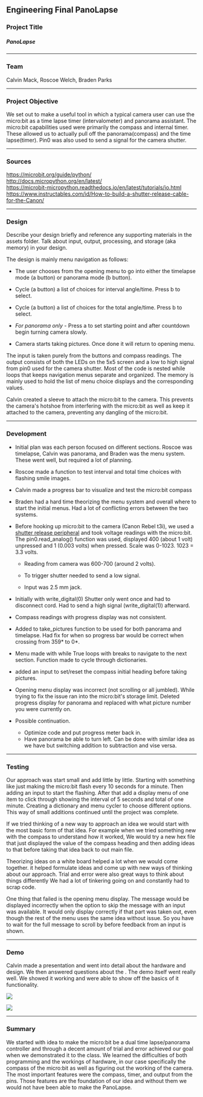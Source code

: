 Engineering Final PanoLapse
----------------------------

### Project Title 
##### PanoLapse
___

### Team 
Calvin Mack, Roscoe Welch, Braden Parks

___

### Project Objective 

We set out to make a useful tool in which a typical camera 
user can use the micro:bit as a time lapse timer (intervalometer) and panorama assistant.
The micro:bit capabilities used were primarily the compass and internal timer. These 
allowed us to actually pull off the panorama(compass) and the time
lapse(timer). Pin0 was also used to send a signal for the camera shutter.

___

### Sources

https://microbit.org/guide/python/ <br>
http://docs.micropython.org/en/latest/ <br>
https://microbit-micropython.readthedocs.io/en/latest/tutorials/io.html <br>
https://www.instructables.com/id/How-to-build-a-shutter-release-cable-for-the-Canon/ <br>

___

### Design
Describe your design briefly and reference any supporting materials
in the assets folder. Talk about input, output, processing, and storage 
(aka memory) in your design.

The design is mainly menu navigation as follows: 

* The user chooses from the opening menu to go into either the timelapse mode
(a button) or panorama mode (b button). 

* Cycle (a button) a list of choices for interval angle/time. Press b to select.

* Cycle (a button) a list of choices for the total angle/time. Press b to select.

* *For panorama only* - Press a to set starting point and after countdown
begin turning camera slowly.

* Camera starts taking pictures. Once done it will return to opening menu.
 
The input is taken purely from the buttons and compass readings.
The output consists of both the LEDs on the 5x5 screen and a low to high signal
from pin0 used for the camera shutter. 
Most of the code is nested while loops that keeps navigation menus separate 
and organized. The memory is mainly used to hold the list of menu choice displays
and the corresponding values.   
 
Calvin created a sleeve to attach the micro:bit to
the camera. This prevents the camera's hotshoe from interfering with the micro:bit
as well as keep it attached to the camera, preventing any dangling of the micro:bit.

___

### Development 

* Initial plan was each person focused on different sections. Roscoe was
timelapse, Calvin was panorama, and Braden was the menu system. These went
well, but required a lot of planning. 

* Roscoe made a function to test interval and total time choices with flashing
smile images.

* Calvin made a progress bar to visualize and test the micro:bit compass

* Braden had a hard time theorizing the menu system and overall where to start 
the initial menus. Had a lot of conflicting errors between the two systems.

* Before hooking up micro:bit to the camera (Canon Rebel t3i), we used a
[shutter release peripheral](https://shop.usa.canon.com/shop/en/catalog/remote-switch-rs-60e3)
and took voltage readings with the micro:bit. The pin0.read_analog() function
was used, displayed 400 (about 1 volt) unpressed and 1 (0.003 volts) when pressed.
Scale was 0-1023. 1023 = 3.3 volts. 

  * Reading from camera was 600-700 (around 2 volts).

  * To trigger shutter needed to send a low signal.
  
  * Input was 2.5 mm jack.

* Initially with write_digital(0) Shutter only went once and had to disconnect 
cord. Had to send a high signal (write_digital(1)) afterward.

* Compass readings with progress display was not consistent. 

* Added to take_pictures function to be used for both panorama and timelapse. 
Had fix for when so progress bar would be correct when crossing from 359* to 0*.

* Menu made with while True loops with breaks to navigate to the next section. 
Function made to cycle through dictionaries.

* added an input to set/reset the compass initial heading before taking pictures.

* Opening menu display was incorrect (not scrolling or all jumbled). 
While trying to fix the issue ran into the micro:bit's storage limit.
Deleted progress display for panorama and replaced with what picture number 
you were currently on.  

* Possible continuation.
  * Optimize code and put progress meter back in.
  * Have panorama be able to turn left. Can be done with similar idea as we have
  but switching addition to subtraction and vise versa.

___
 

### Testing

Our approach was start small and add little by little. Starting with something 
like just making the micro:bit flash every 10 seconds for a minute. Then adding
an input to start the flashing. After that add a display menu of one item to
click through showing the interval of 5 seconds and total of one minute. Creating
a dictionary and menu cycler to choose different options. This way of small additions
continued until the project was complete.

If we tried thinking of a new way to approach an idea we would start with the most
basic form of that idea. For example when we tried something new with the compass
to understand how it worked, We would try a new hex file that just displayed the
value of the compass heading and then adding ideas to that before taking that idea
back to out main file.     

Theorizing ideas on a white board helped a lot when we would come together. 
it helped formulate ideas and come up with new ways of thinking about our approach. 
Trial and error were also great ways to think about things differently
We had a lot of tinkering going on and constantly had to scrap code.

One thing that failed is the opening menu display. The message would be displayed
incorrectly when the option to skip the message with an input was available. It 
would only display correctly if that part was taken out, even though the rest of
the menu uses the same idea without issue. So you have to wait for the full message
to scroll by before feedback from an input is shown. 

___

### Demo

Calvin made a presentation and went into detail about the hardware and design. 
We then answered questions about the . The demo itself went really
well. We showed it working and were able to show off the basics of it functionality.

![](https://github.com/NotSoRoscoe/EngineeringFinalCamera/blob/master/assets/20181126_192613.jpg)

![](https://github.com/NotSoRoscoe/EngineeringFinalCamera/blob/master/assets/20181126_192710.jpg)

____

### Summary

We started with idea to make the micro:bit be a dual time lapse/panorama controller
and through a decent amount of trial and error achieved our goal when we demonstrated
it to the class. We learned the difficulties of both programming and the workings
of hardware, in our case specifically the compass of the micro:bit as well as figuring
out the working of the camera. The most important features were the compass, timer,
and output from the pins. Those features are the foundation of our idea and without
them we would not have been able to make the PanoLapse.
